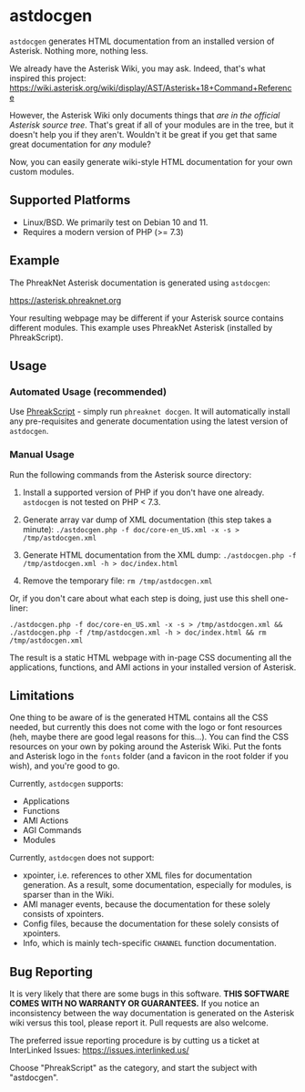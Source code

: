 # astdocgen

`astdocgen` generates HTML documentation from an installed version of Asterisk. Nothing more, nothing less.

We already have the Asterisk Wiki, you may ask. Indeed, that's what inspired this project: https://wiki.asterisk.org/wiki/display/AST/Asterisk+18+Command+Reference

However, the Asterisk Wiki only documents things that *are in the official Asterisk source tree*. That's great if all of your modules are in the tree, but it doesn't help you if they aren't. Wouldn't it be great if you get that same great documentation for *any* module?

Now, you can easily generate wiki-style HTML documentation for your own custom modules.

## Supported Platforms

- Linux/BSD. We primarily test on Debian 10 and 11.
- Requires a modern version of PHP (>= 7.3)

## Example

The PhreakNet Asterisk documentation is generated using `astdocgen`:

https://asterisk.phreaknet.org

Your resulting webpage may be different if your Asterisk source contains different modules. This example uses PhreakNet Asterisk (installed by PhreakScript).

## Usage

### Automated Usage (recommended)

Use [PhreakScript](https://github.com/InterLinked1/phreakscript) - simply run `phreaknet docgen`. It will automatically install any pre-requisites and generate documentation using the latest version of `astdocgen`.

### Manual Usage

Run the following commands from the Asterisk source directory:

1. Install a supported version of PHP if you don't have one already. `astdocgen` is not tested on PHP < 7.3.

2. Generate array var dump of XML documentation (this step takes a minute):
`./astdocgen.php -f doc/core-en_US.xml -x -s > /tmp/astdocgen.xml`

3. Generate HTML documentation from the XML dump:
`./astdocgen.php -f /tmp/astdocgen.xml -h > doc/index.html`

4. Remove the temporary file:
`rm /tmp/astdocgen.xml`

Or, if you don't care about what each step is doing, just use this shell one-liner:

`./astdocgen.php -f doc/core-en_US.xml -x -s > /tmp/astdocgen.xml && ./astdocgen.php -f /tmp/astdocgen.xml -h > doc/index.html && rm /tmp/astdocgen.xml`

The result is a static HTML webpage with in-page CSS documenting all the applications, functions, and AMI actions in your installed version of Asterisk.

## Limitations

One thing to be aware of is the generated HTML contains all the CSS needed, but currently this does not come with the logo or font resources (heh, maybe there are good legal reasons for this...). You can find the CSS resources on your own by poking around the Asterisk Wiki. Put the fonts and Asterisk logo in the `fonts` folder (and a favicon in the root folder if you wish), and you're good to go.

Currently, `astdocgen` supports:
- Applications
- Functions
- AMI Actions
- AGI Commands
- Modules

Currently, `astdocgen` does not support:
- xpointer, i.e. references to other XML files for documentation generation. As a result, some documentation, especially for modules, is sparser than in the Wiki.
- AMI manager events, because the documentation for these solely consists of xpointers.
- Config files, because the documentation for these solely consists of xpointers.
- Info, which is mainly tech-specific `CHANNEL` function documentation.

## Bug Reporting

It is very likely that there are some bugs in this software. **THIS SOFTWARE COMES WITH NO WARRANTY OR GUARANTEES.** If you notice an inconsistency between the way documentation is generated on the Asterisk wiki versus this tool, please report it. Pull requests are also welcome.

The preferred issue reporting procedure is by cutting us a ticket at InterLinked Issues: https://issues.interlinked.us/

Choose "PhreakScript" as the category, and start the subject with "astdocgen".

